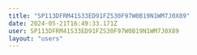 ```yaml
---
title: "SP113DFRM41S33ED91FZS30F97W0B19N1WM7J0X89"
date: 2024-05-21T16:49:33.171Z
user: SP113DFRM41S33ED91FZS30F97W0B19N1WM7J0X89
layout: "users"
---
```

    